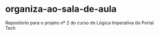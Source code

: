 # organiza-ao-sala-de-aula
Repositório para o projeto nº 2 do curso de Lógica Imperativa do Portal Tech
